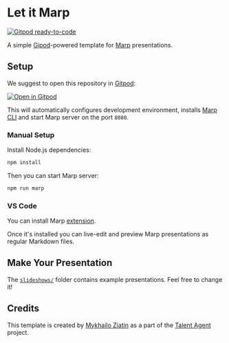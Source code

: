 Let it Marp
===========

[![Gitpod ready-to-code](https://img.shields.io/badge/Gitpod-ready--to--code-908a85?logo=gitpod)](https://gitpod.io/#https://github.com/chimplie/let-it-marp)

A simple [Gipod](https://gitpod.io/)-powered template for [Marp](https://marp.app/) presentations.

Setup
-----

We suggest to open this repository in [Gitpod](https://gitpod.io):

[![Open in Gitpod](https://gitpod.io/button/open-in-gitpod.svg)](https://gitpod.io/#https://github.com/chimplie/let-it-marp)

This will automatically configures development environment, installs [Marp CLI](https://github.com/marp-team/marp-cli) and start Marp server on the port `8080`.

### Manual Setup

Install Node.js dependencies:

```bash
npm install
```

Then you can start Marp server:

```bash
npm run marp
```

### VS Code

You can install Marp [extension](https://marketplace.visualstudio.com/items?itemName=marp-team.marp-vscode).

Once it's installed you can live-edit and preview Marp presentations as regular Markdown files.

Make Your Presentation
----------------------

The [`slideshows/`](./slideshows/) folder contains example presentations. Feel free to change it!

Credits
-------

This template is created by [Mykhailo Ziatin](https://github.com/Sitin/) as a part of the [Talent Agent](https://agent.chimplie.com/) project.
